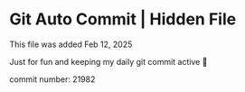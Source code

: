 # Git Auto Commit | Hidden File

This file was added Feb 12, 2025

Just for fun and keeping my daily git commit active 🤪

commit number: 21982

